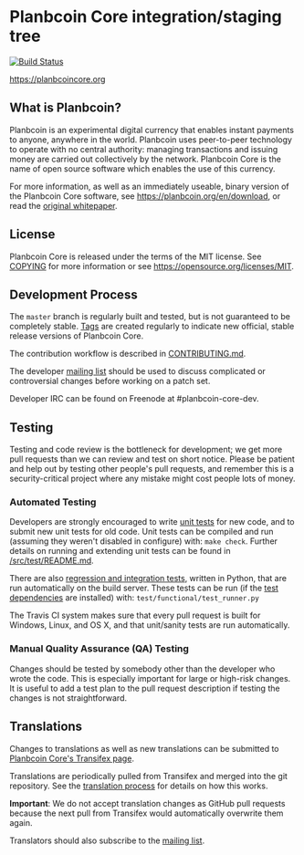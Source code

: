 Planbcoin Core integration/staging tree
=====================================

[![Build Status](https://travis-ci.org/planbcoin/planbcoin.svg?branch=master)](https://travis-ci.org/planbcoin/planbcoin)

https://planbcoincore.org

What is Planbcoin?
----------------

Planbcoin is an experimental digital currency that enables instant payments to
anyone, anywhere in the world. Planbcoin uses peer-to-peer technology to operate
with no central authority: managing transactions and issuing money are carried
out collectively by the network. Planbcoin Core is the name of open source
software which enables the use of this currency.

For more information, as well as an immediately useable, binary version of
the Planbcoin Core software, see https://planbcoin.org/en/download, or read the
[original whitepaper](https://planbcoincore.org/planbcoin.pdf).

License
-------

Planbcoin Core is released under the terms of the MIT license. See [COPYING](COPYING) for more
information or see https://opensource.org/licenses/MIT.

Development Process
-------------------

The `master` branch is regularly built and tested, but is not guaranteed to be
completely stable. [Tags](https://github.com/planbcoin/planbcoin/tags) are created
regularly to indicate new official, stable release versions of Planbcoin Core.

The contribution workflow is described in [CONTRIBUTING.md](CONTRIBUTING.md).

The developer [mailing list](https://lists.linuxfoundation.org/mailman/listinfo/planbcoin-dev)
should be used to discuss complicated or controversial changes before working
on a patch set.

Developer IRC can be found on Freenode at #planbcoin-core-dev.

Testing
-------

Testing and code review is the bottleneck for development; we get more pull
requests than we can review and test on short notice. Please be patient and help out by testing
other people's pull requests, and remember this is a security-critical project where any mistake might cost people
lots of money.

### Automated Testing

Developers are strongly encouraged to write [unit tests](src/test/README.md) for new code, and to
submit new unit tests for old code. Unit tests can be compiled and run
(assuming they weren't disabled in configure) with: `make check`. Further details on running
and extending unit tests can be found in [/src/test/README.md](/src/test/README.md).

There are also [regression and integration tests](/test), written
in Python, that are run automatically on the build server.
These tests can be run (if the [test dependencies](/test) are installed) with: `test/functional/test_runner.py`

The Travis CI system makes sure that every pull request is built for Windows, Linux, and OS X, and that unit/sanity tests are run automatically.

### Manual Quality Assurance (QA) Testing

Changes should be tested by somebody other than the developer who wrote the
code. This is especially important for large or high-risk changes. It is useful
to add a test plan to the pull request description if testing the changes is
not straightforward.

Translations
------------

Changes to translations as well as new translations can be submitted to
[Planbcoin Core's Transifex page](https://www.transifex.com/projects/p/planbcoin/).

Translations are periodically pulled from Transifex and merged into the git repository. See the
[translation process](doc/translation_process.md) for details on how this works.

**Important**: We do not accept translation changes as GitHub pull requests because the next
pull from Transifex would automatically overwrite them again.

Translators should also subscribe to the [mailing list](https://groups.google.com/forum/#!forum/planbcoin-translators).
